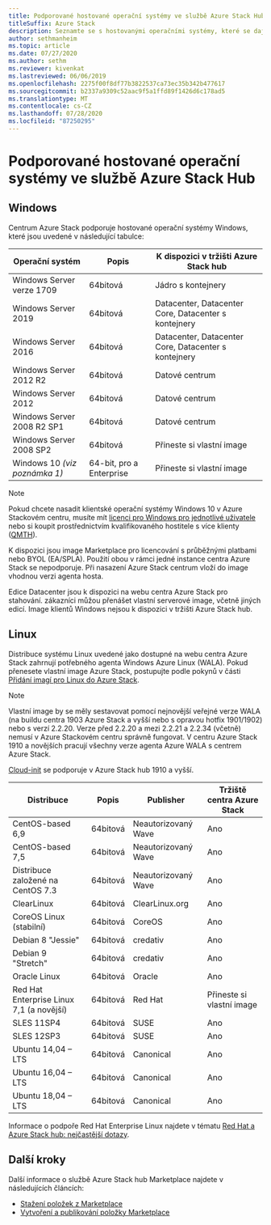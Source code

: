 ```yaml
---
title: Podporované hostované operační systémy ve službě Azure Stack Hub
titleSuffix: Azure Stack
description: Seznamte se s hostovanými operačními systémy, které se dají použít v Azure Stack hub.
author: sethmanheim
ms.topic: article
ms.date: 07/27/2020
ms.author: sethm
ms.reviewer: kivenkat
ms.lastreviewed: 06/06/2019
ms.openlocfilehash: 2275f00f8df77b3822537ca73ec35b342b477617
ms.sourcegitcommit: b2337a9309c52aac9f5a1ffd89f1426d6c178ad5
ms.translationtype: MT
ms.contentlocale: cs-CZ
ms.lasthandoff: 07/28/2020
ms.locfileid: "87250295"
---
```

# <a name="guest-operating-systems-supported-on-azure-stack-hub"></a>Podporované hostované operační systémy ve službě Azure Stack Hub

## <a name="windows"></a>Windows

Centrum Azure Stack podporuje hostované operační systémy Windows, které jsou uvedené v následující tabulce:

| Operační systém | Popis | K dispozici v tržišti Azure Stack hub |
| --- | --- | --- |
| Windows Server verze 1709 | 64bitová | Jádro s kontejnery |
| Windows Server 2019 | 64bitová |  Datacenter, Datacenter Core, Datacenter s kontejnery |
| Windows Server 2016 | 64bitová |  Datacenter, Datacenter Core, Datacenter s kontejnery |
| Windows Server 2012 R2 | 64bitová |  Datové centrum |
| Windows Server 2012 | 64bitová |  Datové centrum |
| Windows Server 2008 R2 SP1 | 64bitová |  Datové centrum |
| Windows Server 2008 SP2 | 64bitová |  Přineste si vlastní image |
| Windows 10 *(viz poznámka 1)* | 64-bit, pro a Enterprise | Přineste si vlastní image |

> [!NOTE]
> Pokud chcete nasadit klientské operační systémy Windows 10 v Azure Stackovém centru, musíte mít [licenci pro Windows pro jednotlivé uživatele](https://www.microsoft.com/licensing/product-licensing/windows10.aspx) nebo si koupit prostřednictvím kvalifikovaného hostitele s více klienty ([QMTH](https://www.microsoft.com/en-us/CloudandHosting/licensing_sca.aspx)).

K dispozici jsou image Marketplace pro licencování s průběžnými platbami nebo BYOL (EA/SPLA). Použití obou v rámci jedné instance centra Azure Stack se nepodporuje. Při nasazení Azure Stack centrum vloží do image vhodnou verzi agenta hosta.

Edice Datacenter jsou k dispozici na webu centra Azure Stack pro stahování. zákazníci můžou přenášet vlastní serverové image, včetně jiných edicí. Image klientů Windows nejsou k dispozici v tržišti Azure Stack hub.

## <a name="linux"></a>Linux

Distribuce systému Linux uvedené jako dostupné na webu centra Azure Stack zahrnují potřebného agenta Windows Azure Linux (WALA). Pokud přenesete vlastní image Azure Stack, postupujte podle pokynů v části [Přidání imagí pro Linux do Azure Stack](azure-stack-linux.md).

> [!NOTE]
> Vlastní image by se měly sestavovat pomocí nejnovější veřejné verze WALA (na buildu centra 1903 Azure Stack a vyšší nebo s opravou hotfix 1901/1902) nebo s verzí 2.2.20. Verze před 2.2.20 a mezi 2.2.21 a 2.2.34 (včetně) nemusí v Azure Stackovém centru správně fungovat. V centru Azure Stack 1910 a novějších pracují všechny verze agenta Azure WALA s centrem Azure Stack.
>
> [Cloud-init](https://cloud-init.io/) se podporuje v Azure Stack hub 1910 a vyšší.

| Distribuce | Popis | Publisher | Tržiště centra Azure Stack |
| --- | --- | --- | --- |
| CentOS-based 6,9 | 64bitová | Neautorizovaný Wave | Ano |
| CentOS-based 7,5 | 64bitová | Neautorizovaný Wave | Ano |
| Distribuce založené na CentOS 7.3 | 64bitová | Neautorizovaný Wave | Ano |
| ClearLinux | 64bitová | ClearLinux.org | Ano |
| CoreOS Linux (stabilní) |  64bitová | CoreOS | Ano |
| Debian 8 "Jessie" | 64bitová | credativ |  Ano |
| Debian 9 "Stretch" | 64bitová | credativ | Ano |
| Oracle Linux | 64bitová | Oracle | Ano |
| Red Hat Enterprise Linux 7,1 (a novější) | 64bitová | Red Hat | Přineste si vlastní image |
| SLES 11SP4 | 64bitová | SUSE | Ano |
| SLES 12SP3 | 64bitová | SUSE | Ano |
| Ubuntu 14,04 – LTS | 64bitová | Canonical | Ano |
| Ubuntu 16,04 – LTS | 64bitová | Canonical | Ano |
| Ubuntu 18,04 – LTS | 64bitová | Canonical | Ano |

Informace o podpoře Red Hat Enterprise Linux najdete v tématu [Red Hat a Azure Stack hub: nejčastější dotazy](https://access.redhat.com/articles/3413531).

## <a name="next-steps"></a>Další kroky

Další informace o službě Azure Stack hub Marketplace najdete v následujících článcích:

- [Stažení položek z Marketplace](azure-stack-download-azure-marketplace-item.md)  
- [Vytvoření a publikování položky Marketplace](azure-stack-create-and-publish-marketplace-item.md)
